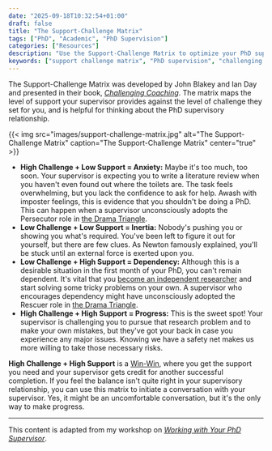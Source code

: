 ```yaml
---
date: "2025-09-18T10:32:54+01:00"
draft: false
title: "The Support-Challenge Matrix"
tags: ["PhD", "Academic", "PhD Supervision"]
categories: ["Resources"]
description: "Use the Support-Challenge Matrix to optimize your PhD supervision. Learn how to balance challenge and support for academic progress while avoiding anxiety, inertia, and dependency."
keywords: ["support challenge matrix", "PhD supervision", "challenging coaching", "academic support", "doctoral supervision", "supervisor relationship", "research supervision", "graduate school", "thesis supervision", "academic coaching"]
---
```


The Support-Challenge Matrix was developed by John Blakey and Ian Day and presented in their book, [_Challenging Coaching_](https://uk.bookshop.org/a/2760/9781904838395). The matrix maps the level of support your supervisor provides against the level of challenge they set for you, and is helpful for thinking about the PhD supervisory relationship.

{{< img src="images/support-challenge-matrix.jpg" alt="The Support-Challenge Matrix" caption="The Support-Challenge Matrix" center="true" >}}

- **High Challenge + Low Support = Anxiety:** Maybe it's too much, too soon. Your supervisor is expecting you to write a literature review when you haven't even found out where the toilets are. The task feels overwhelming, but you lack the confidence to ask for help. Awash with imposter feelings, this is evidence that you shouldn't be doing a PhD. This can happen when a supervisor unconsciously adopts the Persecutor role in [the Drama Triangle](../the-drama-triangle/).
- **Low Challenge + Low Support = Inertia:** Nobody's pushing you or showing you what's required. You've been left to figure it out for yourself, but there are few clues. As Newton famously explained, you'll be stuck until an external force is exerted upon you.
- **Low Challenge + High Support = Dependency:** Although this is a desirable situation in the first month of your PhD, you can't remain dependent. It's vital that you [become an independent researcher](../hersey-blanchard-doctoral-supervision/) and start solving some tricky problems on your own. A supervisor who encourages dependency might have unconsciously adopted the Rescuer role in [the Drama Triangle](../the-drama-triangle/).
- **High Challenge + High Support = Progress:** This is the sweet spot! Your supervisor is challenging you to pursue that research problem and to make your own mistakes, but they've got your back in case you experience any major issues. Knowing we have a safety net makes us more willing to take those necessary risks. 

**High Challenge + High Support** is a [Win-Win](../achieving-a-win-win/), where you get the support you need and your supervisor gets credit for another successful completion. If you feel the balance isn't quite right in your supervisory relationship, you can use this matrix to initiate a conversation with your supervisor. Yes, it might be an uncomfortable conversation, but it's the only way to make progress.

---

This content is adapted from my workshop on [_Working with Your PhD Supervisor_](../../workshops/working-with-your-phd-supervisor/).
